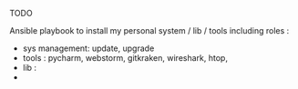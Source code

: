 TODO


Ansible playbook to install my personal system / lib / tools 
including  roles : 
- sys management: update, upgrade
- tools : pycharm, webstorm, gitkraken, wireshark, htop, 
- lib : 
- 

